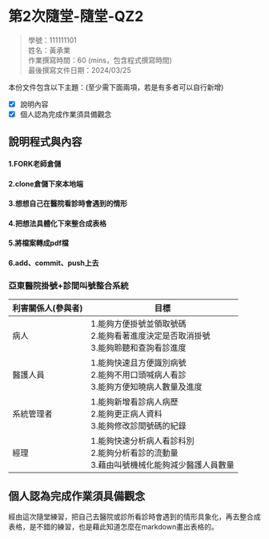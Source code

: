 # 第2次隨堂-隨堂-QZ2
>
>學號：111111101
><br />
>姓名：黃承業
><br />
>作業撰寫時間：60 (mins，包含程式撰寫時間)
><br />
>最後撰寫文件日期：2024/03/25
>

本份文件包含以下主題：(至少需下面兩項，若是有多者可以自行新增)
- [x] 說明內容
- [x] 個人認為完成作業須具備觀念

## 說明程式與內容

#### 1.FORK老師倉儲
#### 2.clone倉儲下來本地端
#### 3.想想自己在醫院看診時會遇到的情形
#### 4.把想法具體化下來整合成表格
#### 5.將檔案轉成pdf檔
#### 6.add、commit、push上去

### 亞東醫院掛號+診間叫號整合系統 
|  利害關係人(參與者)   | 目標  |
|  ----  | ----  |
| 病人  | 1.能夠方便掛號並領取號碼 <br> 2.能夠看著進度決定是否取消掛號 <br>3.能夠聆聽和查詢看診進度 |
| 醫護人員  |  1.能夠快速且方便識別病號 <br> 2.能夠不用口頭喊病人看診 <br>3.能夠方便知曉病人數量及進度 |
| 系統管理者  | 1.能夠新增看診病人病歷 <br> 2.能夠更正病人資料 <br>3.能夠修改診間號碼的紀錄 |
| 經理  | 1.能夠快速分析病人看診科別 <br> 2.能夠分析看診的流動量 <br>3.藉由叫號機械化能夠減少醫護人員數量 |






## 個人認為完成作業須具備觀念

經由這次隨堂練習，把自己去醫院或診所看診時會遇到的情形具象化，再去整合成表格，是不錯的練習，也是藉此知道怎麼在markdown畫出表格的。